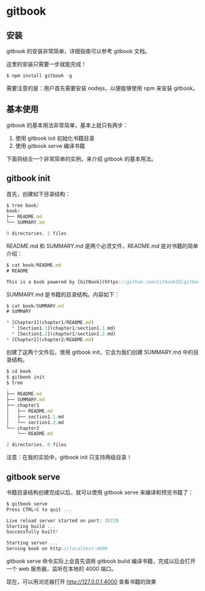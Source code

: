 # gitbook

## 安装

gitbook 的安装非常简单，详细指南可以参考 gitbook 文档。

这里的安装只需要一步就能完成！

```javascript
$ npm install gitbook -g
```

需要注意的是：用户首先需要安装 nodejs，以便能够使用 npm 来安装 gitbook。

## 基本使用

gitbook 的基本用法非常简单，基本上就只有两步：

1.  使用 gitbook init 初始化书籍目录
2.  使用 gitbook serve 编译书籍

下面将结合一个非常简单的实例，来介绍 gitbook 的基本用法。

## gitbook init

首先，创建如下目录结构：

```javascript
$ tree book/
book/
├── README.md
└── SUMMARY.md

0 directories, 2 files
```

README.md 和 SUMMARY.md 是两个必须文件，README.md 是对书籍的简单介绍：

```javascript
$ cat book/README.md
# README

This is a book powered by [GitBook](https://github.com/GitbookIO/gitbook).
```

SUMMARY.md 是书籍的目录结构。内容如下：

```javascript
$ cat book/SUMMARY.md
# SUMMARY

* [Chapter1](chapter1/README.md)
  * [Section1.1](chapter1/section1.1.md)
  * [Section1.2](chapter1/section1.2.md)
* [Chapter2](chapter2/README.md)
```

创建了这两个文件后，使用 gitbook init，它会为我们创建 SUMMARY.md 中的目录结构。

```javascript
$ cd book
$ gitbook init
$ tree
.
├── README.md
├── SUMMARY.md
├── chapter1
│   ├── README.md
│   ├── section1.1.md
│   └── section1.2.md
└── chapter2
    └── README.md

2 directories, 6 files
```

注意：在我的实验中，gitbook init 只支持两级目录！

## gitbook serve

书籍目录结构创建完成以后，就可以使用 gitbook serve 来编译和预览书籍了：

```javascript
$ gitbook serve
Press CTRL+C to quit ...

Live reload server started on port: 35729
Starting build ...
Successfully built!

Starting server ...
Serving book on http://localhost:4000
```

gitbook serve 命令实际上会首先调用 gitbook build 编译书籍，完成以后会打开一个 web 服务器，监听在本地的 4000 端口。

现在，可以用浏览器打开 http://127.0.0.1:4000 查看书籍的效果
